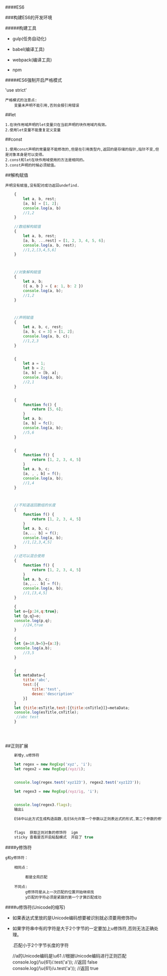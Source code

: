 ####ES6

###构建ES6的开发环境


#####构建工具

+ gulp(任务自动化)
- babel(编译工具)
* webpack(编译工具)
- npm





#####ES6强制开启严格模式

'use strict'

    严格模式的注意点:
        变量未声明不能引用,否则会报引用错误



##let 

    1.在块作用域声明的let变量只在当前声明的块作用域内有效。
    2.使用let变量不能重复定义变量
    
    
##const

    1.使用const声明的常量是不能修改的,但是在引用类型内,返回的是存储的指针,指针不变,但是对象本身是可以变得。
    2.const和let在块作用域使用的方法是相同的。
    3.const声明的时候必须赋值。



##解构赋值
   
    声明没有赋值,没有配对成功返回undefind.
    
    
```js
    {
        let a, b, rest;
        [a, b] = [1, 2];
        console.log(a, b)
        //1,2
    }
    
    //数组解构赋值
    {
        let a, b, rest;
        [a, b, ...rest] = [1, 2, 3, 4, 5, 6];
        console.log(a, b, rest);
        //1,2,[3,4,5,6]
    }



    //对象解构赋值
    {
        let a, b;
        ({ a, b } = { a: 1, b: 2 })
        console.log(a, b);
        //1,2
    }



    //声明赋值
    {
        let a, b, c, rest;
        [a, b, c = 3] = [1, 2];
        console.log(a, b, c);
        //1,2,3
    }


    {
        let a = 1;
        let b = 2;
        [a, b] = [b, a];
        console.log(a, b);
        //2,1
    }


    {
        function fc() {
            return [5, 6];
        }
        let a, b;
        [a, b] = fc();
        console.log(a, b);
        //5,6
    }


    {
        function f() {
            return [1, 2, 3, 4, 5]
        }
        let a, b, c;
        [a, , , b] = f();
        console.log(a, b);
        //1,4
    }



    //不知道返回数组的长度
    {
        function f() {
            return [1, 2, 3, 4, 5]
        }
        let a, b, c;
        [a,... b] = f();
        console.log(a, b);
        //1,[2,3,4,5]
    }

    //还可以混合使用
    {
        function f() {
            return [1, 2, 3, 4, 5]
        }
        let a, b, c;
        [a,,... b] = f();
        console.log(a, b);
        //1,[3,4,5]
    }

    {
	let o={p:24,q:true};
	let {p,q}=o;
	console.log(p,q);
        //24,true
    }

    {
	let {a=10,b=5}={a:3};
	console.log(a,b);
        //3,5
    }


    {
	let metaData={
		title:'abc',
		test:[{
			title:'test',
			desec:'description'
		}]
	}
	let {title:esTitle,test:[{title:cnTitle}]}=metaData;
	console.log(esTitle,cnTitle);
	 //abc test
    }
    
    
    
```


##正则扩展
```js
    新增y,u修饰符
    
    let regex = new RegExp('xyz', 'i');
    let regex2 = new RegExp(/xyz/i);


    console.log(regex.test('xyz123'), regex2.test('xyz123'));

    let regex3 = new RegExp(/xyz/ig, 'i');


    console.log(regex3.flags);
    输出i
    
    ES6中以此方式生成构造函数,在ES6允许第一个参数以正则表达式的形式,第二个参数的修饰符会覆盖第一个参数表达式的修饰符
    
    
    flags  获取正则对象的修饰符  igm
    sticky 查看是否开启粘黏模式  开启了 true
   ``` 
    
####y修饰符

    g和y修饰符：
    
        相同点：
        
             都是全局匹配
             
        不同点:
             g修饰符是从上一次匹配的位置开始继续找
             y匹配的字符必须是紧跟的第一个才算匹配成功
             
####u修饰符(Unicode的缩写)

* 如果表达式里放的是Unicode编码想要被识别就必须要用修饰符u

* 如果字符串中有的字符是大于2个字节的一定要加上u修饰符,否则无法正确处理。
    
    
    .匹配小于2个字节长度的字符
    
     //a的Unicode编码是\u61
    //根据Unicode编码进行正则匹配
    console.log(/\u{61}/.test('a')); //返回 false
    console.log(/\u{61}/u.test('a')); //返回 true
    


    